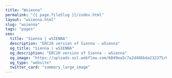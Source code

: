 ```yaml
---
title: "Wsienna"
permalink: "{{ page.fileSlug }}/index.html"
layout: "wsienna.html"
slug: "wsienna"
tags: "pages"
seo:
  title: "Sienna | wSIENNA"
  description: "ERC20 version of Sienna - wSienna"
  og_title: "Sienna | wSIENNA"
  og_description: "ERC20 version of Sienna - wSienna"
  og_image: "https://uploads-ssl.webflow.com/6049ea5c7a2d486bda232375/60a77be1dbf7c429d5001b6e_Open%20Graph%20Image%20Frontpage%202.0.jpg"
  og_type: "website"
  twitter_card: "summary_large_image"
---
```



